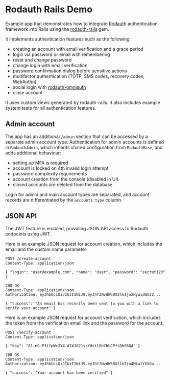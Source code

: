 # Rodauth Rails Demo

Example app that demonstrates how to integrate [Rodauth] authentication
framework into Rails using the [rodauth-rails] gem.

It implements authentication features such as the following:

* creating an account with email verification and a grace period
* login via password or email with remembering
* reset and change password
* change login with email verification
* password confirmation dialog before sensitive actions
* multifactor authentication (TOTP, SMS codes, recovery codes, WebAuthn)
* social login with [rodauth-omniauth]
* close account

It uses custom views generated by rodauth-rails. It also includes example
system tests for all authentication features.

## Admin account

The app has an additional `/admin` section that can be accessed by a separate
admin account type. Authentication for admin accounts is defined in
`RodauthAdmin`, which inherits shared configuration from `RodauthBase`, and
adds additional behaviour:

* setting up MFA is required
* account is locked on 4th invalid login attempt
* password complexity requirements
* account creation from the console (disabled in UI)
* closed accounts are deleted from the database

Login for admin and main account types are separated, and account records are
differentiated by the `accounts.type` column.

## JSON API

The JWT feature is enabled, providing JSON API access to Rodauth endpoints
using JWT.

Here is an example JSON request for account creation, which includes the email
and the custom name parameter:

```http
POST /create-account
Content-Type: application/json

{ "login": "user@example.com", "name": "User", "password": "secret123" }
```
```http
200 OK
Content-Type: application/json
Authorization: eyJhbGciOiJIUzI1NiJ9.eyJhY2NvdW50X2lkIjo2NywidW52Z...

{ "success": "An email has recently been sent to you with a link to verify your account" }
```

Here is an example JSON request for account verification, which includes the
token from the verification email link and the password for the account:

```http
POST /verify-account
Content-Type: application/json

{ "key": "81_nG-P3iYpWc3Y4-A74J821ssYHctlOhChUCPfsDh96Q4" }
```
```http
200 OK
Content-Type: application/json
Authorization: eyJhbGciOiJIUzI1NiJ9.eyJhY2NvdW50X2lkIjo4MiwiYXV0a...

{ "success": "Your account has been verified" }
```

[Rodauth]: https://github.com/jeremyevans/rodauth
[rodauth-rails]: https://github.com/janko/rodauth-rails
[rodauth-omniauth]: https://github.com/janko/rodauth-omniauth
